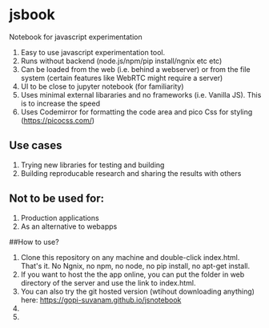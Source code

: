 # jsbook
Notebook for javascript experimentation

1. Easy to use javascript experimentation tool.
2. Runs without backend (node.js/npm/pip install/ngnix etc etc)
3. Can be loaded from the web (i.e. behind a webserver) or from the file system   (certain features like WebRTC might require a server)
4. UI to be close to jupyter notebook (for familiarity)
5. Uses minimal external libararies and no frameworks (i.e. Vanilla JS). This is to increase the speed
6. Uses Codemirror for formatting the code area and pico Css for styling (https://picocss.com/)

## Use cases
1. Trying new libraries for testing and building
2. Building reproducable research and sharing the results with others

## Not to be used for:
1. Production applications
2. As an alternative to webapps

##How to use?
1. Clone this repository on any machine and double-click index.html. That's it. No Ngnix, no npm, no node, no pip install, no apt-get install.
2. If you want to host the the app online, you can put the folder in web directory of the server and use the link to index.html.
3. You can also try the git hosted version (wtihout downloading anything) here: https://gopi-suvanam.github.io/jsnotebook
4. 
5. 
